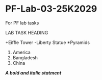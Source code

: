 # PF-Lab-03-25K2029
For PF lab tasks

LAB TASK HEADING

+Eiffle Tower
-Liberty Statue
*Pyramids

1. America
2. Bangladesh
3. China
   
***A bold and italic statment***
